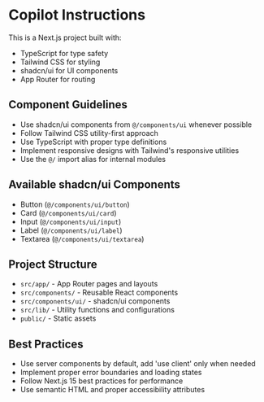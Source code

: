 # Copilot Instructions

<!-- Use this file to provide workspace-specific custom instructions to Copilot. For more details, visit https://code.visualstudio.com/docs/copilot/copilot-customization#_use-a-githubcopilotinstructionsmd-file -->

This is a Next.js project built with:
- TypeScript for type safety
- Tailwind CSS for styling
- shadcn/ui for UI components
- App Router for routing

## Component Guidelines

- Use shadcn/ui components from `@/components/ui` whenever possible
- Follow Tailwind CSS utility-first approach
- Use TypeScript with proper type definitions
- Implement responsive designs with Tailwind's responsive utilities
- Use the `@/` import alias for internal modules

## Available shadcn/ui Components

- Button (`@/components/ui/button`)
- Card (`@/components/ui/card`)
- Input (`@/components/ui/input`)
- Label (`@/components/ui/label`)
- Textarea (`@/components/ui/textarea`)

## Project Structure

- `src/app/` - App Router pages and layouts
- `src/components/` - Reusable React components
- `src/components/ui/` - shadcn/ui components
- `src/lib/` - Utility functions and configurations
- `public/` - Static assets

## Best Practices

- Use server components by default, add 'use client' only when needed
- Implement proper error boundaries and loading states
- Follow Next.js 15 best practices for performance
- Use semantic HTML and proper accessibility attributes
